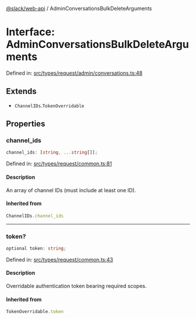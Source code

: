 [@slack/web-api](../index.md) / AdminConversationsBulkDeleteArguments

# Interface: AdminConversationsBulkDeleteArguments

Defined in: [src/types/request/admin/conversations.ts:48](https://github.com/slackapi/node-slack-sdk/blob/main/packages/web-api/src/types/request/admin/conversations.ts#L48)

## Extends

- `ChannelIDs`.`TokenOverridable`

## Properties

### channel\_ids

```ts
channel_ids: [string, ...string[]];
```

Defined in: [src/types/request/common.ts:81](https://github.com/slackapi/node-slack-sdk/blob/main/packages/web-api/src/types/request/common.ts#L81)

#### Description

An array of channel IDs (must include at least one ID).

#### Inherited from

```ts
ChannelIDs.channel_ids
```

***

### token?

```ts
optional token: string;
```

Defined in: [src/types/request/common.ts:43](https://github.com/slackapi/node-slack-sdk/blob/main/packages/web-api/src/types/request/common.ts#L43)

#### Description

Overridable authentication token bearing required scopes.

#### Inherited from

```ts
TokenOverridable.token
```
